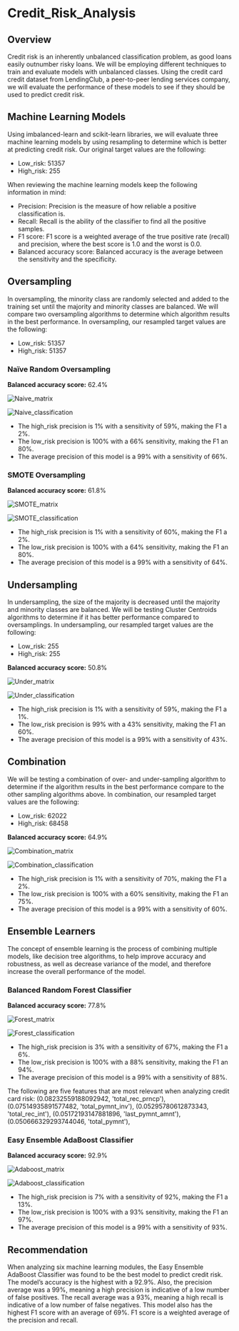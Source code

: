 # Credit_Risk_Analysis

## Overview
Credit risk is an inherently unbalanced classification problem, as good loans easily outnumber risky loans. We will be employing different techniques to train and evaluate models with unbalanced classes. Using the credit card credit dataset from LendingClub, a peer-to-peer lending services company, we will evaluate the performance of these models to see if they should be used to predict credit risk. 

## Machine Learning Models
Using imbalanced-learn and scikit-learn libraries, we will evaluate three machine learning models by using resampling to determine which is better at predicting credit risk. Our original target values are the following:
-	Low_risk: 51357
-	High_risk: 255

When reviewing the machine learning models keep the following information in mind:

- Precision: Precision is the measure of how reliable a positive classification is. 
- Recall: Recall is the ability of the classifier to find all the positive samples. 
- F1 score: F1 score is a weighted average of the true positive rate (recall) and precision, where the best score is 1.0 and the worst is 0.0.
- Balanced accuracy score: Balanced accuracy is the average between the sensitivity and the specificity.

## Oversampling
In oversampling, the minority class are randomly selected and added to the training set until the majority and minority classes are balanced. We will compare two oversampling algorithms to determine which algorithm results in the best performance. In oversampling, our resampled target values are the following:
-	Low_risk: 51357
-	High_risk: 51357


### Naïve Random Oversampling	
<b>Balanced accuracy score:</b> 62.4% 

![Naive_matrix](Images/Naive_matrix.png)

![Naive_classification](Images/Naive_classification.png)

-	The high_risk precision is 1% with a sensitivity of 59%, making the F1 a 2%.
-	The low_risk precision is 100% with a 66% sensitivity, making the F1 an 80%.
-	The average precision of this model is a 99% with a sensitivity of 66%.


### SMOTE Oversampling
<b>Balanced accuracy score:</b> 61.8% 

![SMOTE_matrix](Images/SMOTE_matrix.png)

![SMOTE_classification](Images/SMOTE_classification.png)
 
-	The high_risk precision is 1% with a sensitivity of 60%, making the F1 a 2%.
-	The low_risk precision is 100% with a 64% sensitivity, making the F1 an 80%.
-	The average precision of this model is a 99% with a sensitivity of 64%.


## Undersampling
In undersampling, the size of the majority is decreased until the majority and minority classes are balanced. We will be testing Cluster Centroids algorithms to determine if it has better performance compared to oversamplings. In undersampling, our resampled target values are the following:
-	Low_risk: 255
-	High_risk: 255

<b>Balanced accuracy score:</b> 50.8% 

![Under_matrix](Images/Under_matrix.png)

![Under_classification](Images/Under_classification.png)

-	The high_risk precision is 1% with a sensitivity of 59%, making the F1 a 1%.
-	The low_risk precision is 99% with a 43% sensitivity, making the F1 an 60%.
-	The average precision of this model is a 99% with a sensitivity of 43%.


## Combination
We will be testing a combination of over- and under-sampling algorithm to determine if the algorithm results in the best performance compare to the other sampling algorithms above. In combination, our resampled target values are the following:
-	Low_risk: 62022
-	High_risk: 68458

<b>Balanced accuracy score:</b> 64.9%

![Combination_matrix](Images/Combination_matrix.png)

![Combination_classification](Images/Combination_classification.png)
 
-	The high_risk precision is 1% with a sensitivity of 70%, making the F1 a 2%.
-	The low_risk precision is 100% with a 60% sensitivity, making the F1 an 75%.
-	The average precision of this model is a 99% with a sensitivity of 60%.


## Ensemble Learners
The concept of ensemble learning is the process of combining multiple models, like decision tree algorithms, to help improve accuracy and robustness, as well as decrease variance of the model, and therefore increase the overall performance of the model.


### Balanced Random Forest Classifier
<b>Balanced accuracy score:</b> 77.8%

![Forest_matrix](Images/Forest_matrix.png)

![Forest_classification](Images/Forest_classification.png)
 
-	The high_risk precision is 3% with a sensitivity of 67%, making the F1 a 6%.
-	The low_risk precision is 100% with a 88% sensitivity, making the F1 an 94%.
-	The average precision of this model is a 99% with a sensitivity of 88%.

The following are five features that are most relevant when analyzing credit card risk:
(0.08232559188092942, 'total_rec_prncp'),
(0.07514935891577482, 'total_pymnt_inv'),
(0.05295780612873343, 'total_rec_int'),
(0.05172193147881896, 'last_pymnt_amnt'),
(0.050666329293744046, 'total_pymnt'),


### Easy Ensemble AdaBoost Classifier
<b>Balanced accuracy score:</b> 92.9% 

![Adaboost_matrix](Images/Adaboost_matrix.png)

![Adaboost_classification](Images/Adaboost_classification.png)
 
-	The high_risk precision is 7% with a sensitivity of 92%, making the F1 a 13%.
-	The low_risk precision is 100% with a 93% sensitivity, making the F1 an 97%.
-	The average precision of this model is a 99% with a sensitivity of 93%.


## Recommendation
When analyzing six machine learning modules, the Easy Ensemble AdaBoost Classifier was found to be the best model to predict credit risk. The model’s accuracy is the highest with a 92.9%. Also, the precision average was a 99%, meaning a high precision is indicative of a low number of false positives. The recall average was a 93%, meaning a high recall is indicative of a low number of false negatives. This model also has the highest F1 score with an average of 69%. F1 score is a weighted average of the precision and recall. 
